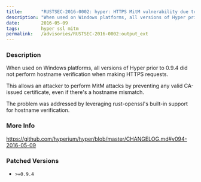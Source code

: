 ```yaml
---
title:       "RUSTSEC-2016-0002: hyper: HTTPS MitM vulnerability due to lack of hostname verification"
description: "When used on Windows platforms, all versions of Hyper prior to 0.9.4 did not perform hostname verification when making HTTPS requests. This allows an attacker to perform MitM attacks by preventing any valid CAissued certificate, even if theres a hostname mismatch. The problem was addressed by leveraging rustopenssls builtin support for hostname verification."
date:        2016-05-09
tags:        hyper ssl mitm
permalink:   /advisories/RUSTSEC-2016-0002:output_ext
---
```


### Description

When used on Windows platforms, all versions of Hyper prior to 0.9.4 did not
perform hostname verification when making HTTPS requests.

This allows an attacker to perform MitM attacks by preventing any valid
CA-issued certificate, even if there's a hostname mismatch.

The problem was addressed by leveraging rust-openssl's built-in support for
hostname verification.

### More Info

<https://github.com/hyperium/hyper/blob/master/CHANGELOG.md#v094-2016-05-09>

### Patched Versions

- `>=0.9.4`



